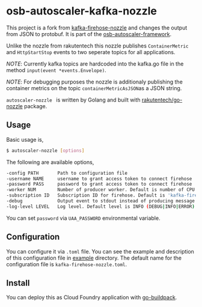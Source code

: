 # osb-autoscaler-kafka-nozzle 


This project is a fork from [kafka-firehose-nozzle](https://github.com/rakutentech/kafka-firehose-nozzle) and changes the output from JSON to protobuf. It is part of the [osb-autoscaler-framework](https://github.com/evoila/osb-autoscaler-core).

Unlike the nozzle from rakutentech this nozzle publishes `ContainerMetric` and `HttpStartStop` events to two seperate topics for all applications.

*NOTE*: Currently kafka topics are hardcoded into the kafka.go file in the method `input(event *events.Envelope)`.

*NOTE*: For debugging purposes the nozzle is additionaly publishing the container metrics on the topic `containerMetricAsJSON`as a JSON string.

`autoscaler-nozzle ` is written by Golang and built with [rakutentech/go-nozzle](https://github.com/rakutentech/go-nozzle) package. 


## Usage

Basic usage is,

```bash
$ autoscaler-nozzle [options]
```

The following are available options,

```bash
-config PATH       Path to configuration file
-username NAME     username to grant access token to connect firehose
-password PASS     password to grant access token to connect firehose
-worker NUM        Number of producer worker. Default is number of CPU core
-subscription ID   Subscription ID for firehose. Default is 'kafka-firehose-nozzle'
-debug             Output event to stdout instead of producing message to kafka
-log-level LEVEL   Log level. Default level is INFO (DEBUG|INFO|ERROR)
```

You can set `password` via `UAA_PASSWORD` environmental variable.

## Configuration

You can configure it via `.toml` file. You can see the example and description of this configuration file in [example](/example) directory. The default name for the configuration file is `kafka-firehose-nozzle.toml`.

## Install

You can deploy this as Cloud Foundry application with [go-buildpack](https://github.com/cloudfoundry/go-buildpack). 
